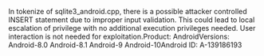 In tokenize of sqlite3_android.cpp, there is a possible attacker controlled INSERT statement due to improper input validation. This could lead to local escalation of privilege with no additional execution privileges needed. User interaction is not needed for exploitation.Product: AndroidVersions: Android-8.0 Android-8.1 Android-9 Android-10Android ID: A-139186193